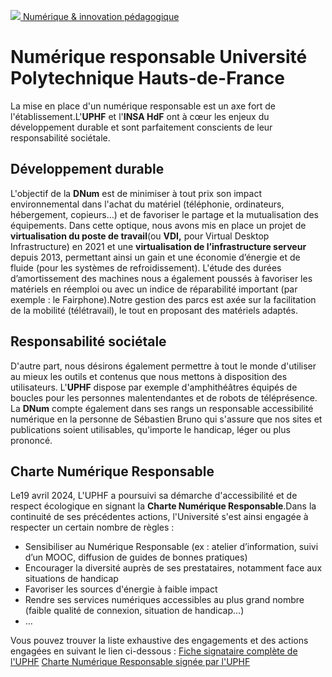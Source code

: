 [ ![](https://numerique.uphf.fr/sites/default/files/UPHF_logo.svg) Numérique & innovation pédagogique ](https://numerique.uphf.fr/ "Accueil - Université Polytechnique Hauts-de-France - Numérique & Innovation Pédagogique")

# Numérique responsable Université Polytechnique Hauts-de-France
La mise en place d'un numérique responsable est un axe fort de l'établissement.L'**UPHF** et l'**INSA HdF** ont à cœur les enjeux du développement durable et sont parfaitement conscients de leur responsabilité sociétale.
## Développement durable
L'objectif de la **DNum** est de minimiser à tout prix son impact environnemental dans l'achat du matériel (téléphonie, ordinateurs, hébergement, copieurs…) et de favoriser le partage et la mutualisation des équipements. Dans cette optique, nous avons mis en place un projet de **virtualisation du poste de travail**(ou **VDI,** pour Virtual Desktop Infrastructure) en 2021 et une **virtualisation de l’infrastructure serveur** depuis 2013, permettant ainsi un gain et une économie d’énergie et de fluide (pour les systèmes de refroidissement).
L'étude des durées d’amortissement des machines nous a également poussés à favoriser les matériels en réemploi ou avec un indice de réparabilité important (par exemple : le Fairphone).Notre gestion des parcs est axée sur la facilitation de la mobilité (télétravail), le tout en proposant des matériels adaptés.

## Responsabilité sociétale
D'autre part, nous désirons également permettre à tout le monde d'utiliser au mieux les outils et contenus que nous mettons à disposition des utilisateurs. L'**UPHF** dispose par exemple d'amphithéâtres équipés de boucles pour les personnes malentendantes et de robots de téléprésence. La **DNum** compte également dans ses rangs un responsable accessibilité numérique en la personne de Sébastien Bruno qui s'assure que nos sites et publications soient utilisables, qu'importe le handicap, léger ou plus prononcé.

## Charte Numérique Responsable
Le19 avril 2024, L'UPHF a poursuivi sa démarche d'accessibilité et de respect écologique en signant la **Charte Numérique Responsable**.Dans la continuité de ses précédentes actions, l'Université s'est ainsi engagée à respecter un certain nombre de règles :
  * Sensibiliser au Numérique Responsable (ex : atelier d’information, suivi d’un MOOC, diffusion de guides de bonnes pratiques)
  * Encourager la diversité auprès de ses prestataires, notamment face aux situations de handicap
  * Favoriser les sources d'énergie à faible impact
  * Rendre ses services numériques accessibles au plus grand nombre (faible qualité de connexion, situation de handicap…)
  * …

Vous pouvez trouver la liste exhaustive des engagements et des actions engagées en suivant le lien ci-dessous :
[Fiche signataire complète de l'UPHF](https://charter.isit-europe.org/signataires-charte-nr/fiche-signataire/?id=935 "Fiche signataire complète de l'UPHF - nouvelle fenêtre")
[Charte Numérique Responsable signée par l'UPHF](https://numerique.uphf.fr/sites/default/files/2024-04/Charte-NR-UPHF.pdf "Charte Numérique Responsable signée par l'UPHF - vers le document en pdf - nouvelle fenêtre")
